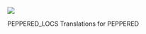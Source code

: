 <img align="center" src="../PEPPERED_LOCS/Logo.png"></img>

 PEPPERED_LOCS
Translations for PEPPERED
